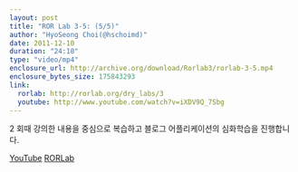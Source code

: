 ```yaml
---
layout: post
title: "ROR Lab 3-5: (5/5)"
author: "HyoSeong Choi(@hschoimd)"
date: 2011-12-10
duration: "24:18"
type: "video/mp4"
enclosure_url: http://archive.org/download/Rorlab3/rorlab-3-5.mp4
enclosure_bytes_size: 175843293
link:
  rorlab: http://rorlab.org/dry_labs/3
  youtube: http://www.youtube.com/watch?v=iXDV9Q_7Sbg
---
```


<p>2 회때 강의한 내용을 중심으로 복습하고 블로그 어플리케이션의 심화학습을 진행합니다.</p>

<div class="btn-group">
  <a class="btn btn-default btn-xs" href="{{ page.link.youtube }}">YouTube</a>
  <a class="btn btn-default btn-xs" href="{{ page.link.rorlab }}">RORLab</a>
</div>